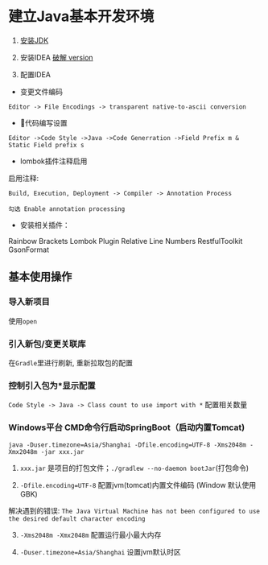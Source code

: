 # 建立Java基本开发环境

1. [安装JDK](http://www.oracle.com/technetwork/java/javase/downloads/jdk8-downloads-2133151.html) 
2. 安装IDEA [破解 version](https://www.jiweichengzhu.com/article/c6ae011e3fce496fb11b6ba60c1a0e41)

3. 配置IDEA

- 变更文件编码

`Editor -> File Encodings -> transparent native-to-ascii conversion`

- 代码编写设置

`Editor ->Code Style ->Java ->Code Generration ->Field Prefix m & Static Field prefix s`

- lombok插件注释启用

启用注释:

`Build, Execution, Deployment -> Compiler -> Annotation Process`

`勾选 Enable annotation processing`

- 安装相关插件：

Rainbow Brackets
Lombok Plugin
Relative Line Numbers
RestfulToolkit
GsonFormat

## 基本使用操作

### 导入新项目

使用`open`

### 引入新包/变更关联库

在`Gradle`里进行刷新, 重新拉取包的配置

### 控制引入包为*显示配置

`Code Style -> Java -> Class count to use import with *` 配置相关数量

### Windows平台 CMD命令行启动SpringBoot（启动内置Tomcat)

`java -Duser.timezone=Asia/Shanghai -Dfile.encoding=UTF-8 -Xms2048m -Xmx2048m -jar xxx.jar`

1. `xxx.jar` 是项目的打包文件；`./gradlew --no-daemon bootJar`(打包命令)

2. `-Dfile.encoding=UTF-8` 配置jvm(tomcat)内置文件编码 (Window 默认使用GBK) 

解决遇到的错误: `The Java Virtual Machine has not been configured to use the desired default character encoding`

3. `-Xms2048m -Xmx2048m` 配置运行最小最大内存

4. `-Duser.timezone=Asia/Shanghai` 设置jvm默认时区
